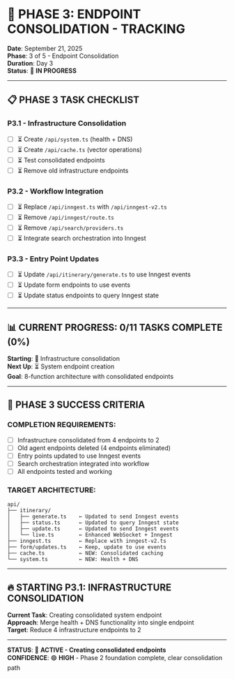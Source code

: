 # 🔄 PHASE 3: ENDPOINT CONSOLIDATION - TRACKING

**Date**: September 21, 2025  
**Phase**: 3 of 5 - Endpoint Consolidation  
**Duration**: Day 3  
**Status**: 🔄 **IN PROGRESS**

---

## 📋 **PHASE 3 TASK CHECKLIST**

### **P3.1 - Infrastructure Consolidation**

- [ ] ⏳ Create `/api/system.ts` (health + DNS)
- [ ] ⏳ Create `/api/cache.ts` (vector operations)
- [ ] ⏳ Test consolidated endpoints
- [ ] ⏳ Remove old infrastructure endpoints

### **P3.2 - Workflow Integration**

- [ ] ⏳ Replace `/api/inngest.ts` with `/api/inngest-v2.ts`
- [ ] ⏳ Remove `/api/inngest/route.ts`
- [ ] ⏳ Remove `/api/search/providers.ts`
- [ ] ⏳ Integrate search orchestration into Inngest

### **P3.3 - Entry Point Updates**

- [ ] ⏳ Update `/api/itinerary/generate.ts` to use Inngest events
- [ ] ⏳ Update form endpoints to use events
- [ ] ⏳ Update status endpoints to query Inngest state

---

## 📊 **CURRENT PROGRESS: 0/11 TASKS COMPLETE (0%)**

**Starting**: 🔄 Infrastructure consolidation  
**Next Up**: ⏳ System endpoint creation  
**Goal**: 8-function architecture with consolidated endpoints

---

## 🎯 **PHASE 3 SUCCESS CRITERIA**

### **COMPLETION REQUIREMENTS:**

- [ ] Infrastructure consolidated from 4 endpoints to 2
- [ ] Old agent endpoints deleted (4 endpoints eliminated)
- [ ] Entry points updated to use Inngest events
- [ ] Search orchestration integrated into workflow
- [ ] All endpoints tested and working

### **TARGET ARCHITECTURE:**

```
api/
├── itinerary/
│   ├── generate.ts    ← Updated to send Inngest events
│   ├── status.ts      ← Updated to query Inngest state
│   ├── update.ts      ← Updated to send Inngest events
│   └── live.ts        ← Enhanced WebSocket + Inngest
├── inngest.ts         ← Replace with inngest-v2.ts
├── form/updates.ts    ← Keep, update to use events
├── cache.ts           ← NEW: Consolidated caching
└── system.ts          ← NEW: Health + DNS
```

---

## 🔥 **STARTING P3.1: INFRASTRUCTURE CONSOLIDATION**

**Current Task**: Creating consolidated system endpoint  
**Approach**: Merge health + DNS functionality into single endpoint  
**Target**: Reduce 4 infrastructure endpoints to 2

---

**STATUS**: 🔄 **ACTIVE - Creating consolidated endpoints**  
**CONFIDENCE**: 🟢 **HIGH** - Phase 2 foundation complete, clear consolidation path
